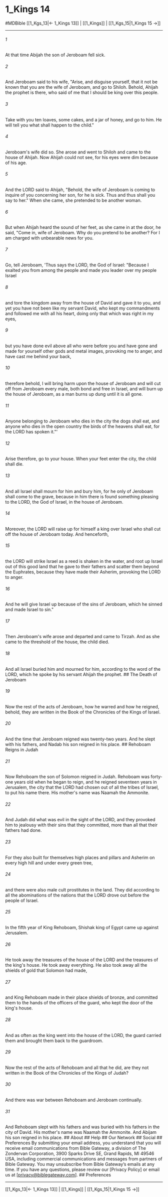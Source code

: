 # 1_Kings 14
#MDBible
[[1_Kgs_13|← 1_Kings 13]] | [[1_Kings]] | [[1_Kgs_15|1_Kings 15 →]]

***






###### 1 


At that time Abijah the son of Jeroboam fell sick. 





###### 2 


And Jeroboam said to his wife, "Arise, and disguise yourself, that it not be known that you are the wife of Jeroboam, and go to Shiloh. Behold, Ahijah the prophet is there, who said of me that I should be king over this people. 





###### 3 


Take with you ten loaves, some cakes, and a jar of honey, and go to him. He will tell you what shall happen to the child." 





###### 4 


Jeroboam's wife did so. She arose and went to Shiloh and came to the house of Ahijah. Now Ahijah could not see, for his eyes were dim because of his age. 





###### 5 


And the LORD said to Ahijah, "Behold, the wife of Jeroboam is coming to inquire of you concerning her son, for he is sick. Thus and thus shall you say to her." When she came, she pretended to be another woman. 





###### 6 


But when Ahijah heard the sound of her feet, as she came in at the door, he said, "Come in, wife of Jeroboam. Why do you pretend to be another? For I am charged with unbearable news for you. 





###### 7 


Go, tell Jeroboam, 'Thus says the LORD, the God of Israel: "Because I exalted you from among the people and made you leader over my people Israel 





###### 8 


and tore the kingdom away from the house of David and gave it to you, and yet you have not been like my servant David, who kept my commandments and followed me with all his heart, doing only that which was right in my eyes, 





###### 9 


but you have done evil above all who were before you and have gone and made for yourself other gods and metal images, provoking me to anger, and have cast me behind your back, 





###### 10 


therefore behold, I will bring harm upon the house of Jeroboam and will cut off from Jeroboam every male, both bond and free in Israel, and will burn up the house of Jeroboam, as a man burns up dung until it is all gone. 





###### 11 


Anyone belonging to Jeroboam who dies in the city the dogs shall eat, and anyone who dies in the open country the birds of the heavens shall eat, for the LORD has spoken it."' 





###### 12 


Arise therefore, go to your house. When your feet enter the city, the child shall die. 





###### 13 


And all Israel shall mourn for him and bury him, for he only of Jeroboam shall come to the grave, because in him there is found something pleasing to the LORD, the God of Israel, in the house of Jeroboam. 





###### 14 


Moreover, the LORD will raise up for himself a king over Israel who shall cut off the house of Jeroboam today. And henceforth, 





###### 15 


the LORD will strike Israel as a reed is shaken in the water, and root up Israel out of this good land that he gave to their fathers and scatter them beyond the Euphrates, because they have made their Asherim, provoking the LORD to anger. 





###### 16 


And he will give Israel up because of the sins of Jeroboam, which he sinned and made Israel to sin." 





###### 17 


Then Jeroboam's wife arose and departed and came to Tirzah. And as she came to the threshold of the house, the child died. 





###### 18 


And all Israel buried him and mourned for him, according to the word of the LORD, which he spoke by his servant Ahijah the prophet. ## The Death of Jeroboam 





###### 19 


Now the rest of the acts of Jeroboam, how he warred and how he reigned, behold, they are written in the Book of the Chronicles of the Kings of Israel. 





###### 20 


And the time that Jeroboam reigned was twenty-two years. And he slept with his fathers, and Nadab his son reigned in his place. ## Rehoboam Reigns in Judah 





###### 21 


Now Rehoboam the son of Solomon reigned in Judah. Rehoboam was forty-one years old when he began to reign, and he reigned seventeen years in Jerusalem, the city that the LORD had chosen out of all the tribes of Israel, to put his name there. His mother's name was Naamah the Ammonite. 





###### 22 


And Judah did what was evil in the sight of the LORD, and they provoked him to jealousy with their sins that they committed, more than all that their fathers had done. 





###### 23 


For they also built for themselves high places and pillars and Asherim on every high hill and under every green tree, 





###### 24 


and there were also male cult prostitutes in the land. They did according to all the abominations of the nations that the LORD drove out before the people of Israel. 





###### 25 


In the fifth year of King Rehoboam, Shishak king of Egypt came up against Jerusalem. 





###### 26 


He took away the treasures of the house of the LORD and the treasures of the king's house. He took away everything. He also took away all the shields of gold that Solomon had made, 





###### 27 


and King Rehoboam made in their place shields of bronze, and committed them to the hands of the officers of the guard, who kept the door of the king's house. 





###### 28 


And as often as the king went into the house of the LORD, the guard carried them and brought them back to the guardroom. 





###### 29 


Now the rest of the acts of Rehoboam and all that he did, are they not written in the Book of the Chronicles of the Kings of Judah? 





###### 30 


And there was war between Rehoboam and Jeroboam continually. 





###### 31 


And Rehoboam slept with his fathers and was buried with his fathers in the city of David. His mother's name was Naamah the Ammonite. And Abijam his son reigned in his place. ## About ## Help ## Our Network ## Social ## Preferences By submitting your email address, you understand that you will receive email communications from Bible Gateway, a division of The Zondervan Corporation, 3900 Sparks Drive SE, Grand Rapids, MI 49546 USA, including commercial communications and messages from partners of Bible Gateway. You may unsubscribe from Bible Gateway&rsquo;s emails at any time. If you have any questions, please review our [Privacy Policy] or email us at [privacy@biblegateway.com]. ## Preferences

***

[[1_Kgs_13|← 1_Kings 13]] | [[1_Kings]] | [[1_Kgs_15|1_Kings 15 →]]
